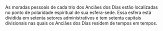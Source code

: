 ﻿As moradas pessoais de cada trio dos Anciães dos Dias estão localizadas no ponto de polaridade espiritual de sua esfera-sede. Essa esfera está dividida em setenta setores administrativos e tem setenta capitais divisionais nas quais os Anciães dos Dias residem de tempos em tempos.